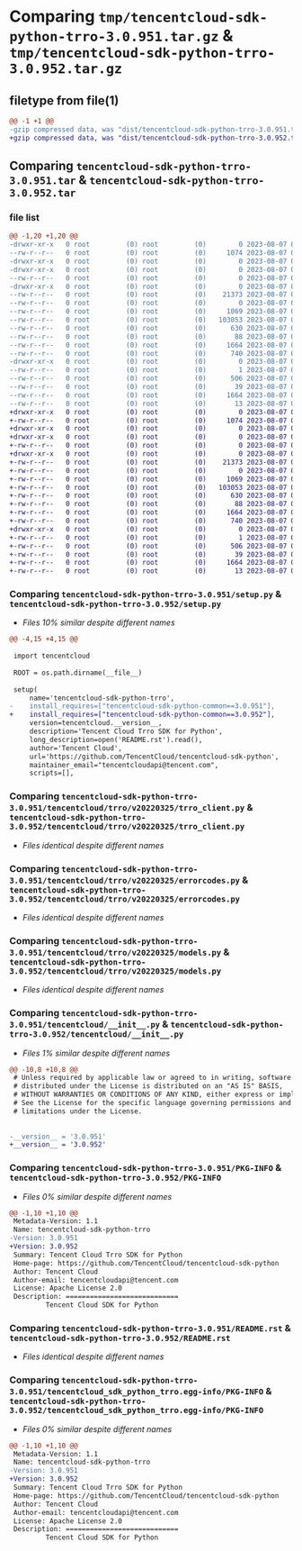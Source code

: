 # Comparing `tmp/tencentcloud-sdk-python-trro-3.0.951.tar.gz` & `tmp/tencentcloud-sdk-python-trro-3.0.952.tar.gz`

## filetype from file(1)

```diff
@@ -1 +1 @@
-gzip compressed data, was "dist/tencentcloud-sdk-python-trro-3.0.951.tar", last modified: Mon Aug  7 00:37:21 2023, max compression
+gzip compressed data, was "dist/tencentcloud-sdk-python-trro-3.0.952.tar", last modified: Mon Aug  7 09:05:40 2023, max compression
```

## Comparing `tencentcloud-sdk-python-trro-3.0.951.tar` & `tencentcloud-sdk-python-trro-3.0.952.tar`

### file list

```diff
@@ -1,20 +1,20 @@
-drwxr-xr-x   0 root         (0) root         (0)        0 2023-08-07 00:37:21.000000 tencentcloud-sdk-python-trro-3.0.951/
--rw-r--r--   0 root         (0) root         (0)     1074 2023-08-07 00:37:21.000000 tencentcloud-sdk-python-trro-3.0.951/setup.py
-drwxr-xr-x   0 root         (0) root         (0)        0 2023-08-07 00:37:21.000000 tencentcloud-sdk-python-trro-3.0.951/tencentcloud/
-drwxr-xr-x   0 root         (0) root         (0)        0 2023-08-07 00:37:21.000000 tencentcloud-sdk-python-trro-3.0.951/tencentcloud/trro/
--rw-r--r--   0 root         (0) root         (0)        0 2023-08-07 00:37:21.000000 tencentcloud-sdk-python-trro-3.0.951/tencentcloud/trro/__init__.py
-drwxr-xr-x   0 root         (0) root         (0)        0 2023-08-07 00:37:21.000000 tencentcloud-sdk-python-trro-3.0.951/tencentcloud/trro/v20220325/
--rw-r--r--   0 root         (0) root         (0)    21373 2023-08-07 00:37:21.000000 tencentcloud-sdk-python-trro-3.0.951/tencentcloud/trro/v20220325/trro_client.py
--rw-r--r--   0 root         (0) root         (0)        0 2023-08-07 00:37:21.000000 tencentcloud-sdk-python-trro-3.0.951/tencentcloud/trro/v20220325/__init__.py
--rw-r--r--   0 root         (0) root         (0)     1069 2023-08-07 00:37:21.000000 tencentcloud-sdk-python-trro-3.0.951/tencentcloud/trro/v20220325/errorcodes.py
--rw-r--r--   0 root         (0) root         (0)   103053 2023-08-07 00:37:21.000000 tencentcloud-sdk-python-trro-3.0.951/tencentcloud/trro/v20220325/models.py
--rw-r--r--   0 root         (0) root         (0)      630 2023-08-07 00:37:21.000000 tencentcloud-sdk-python-trro-3.0.951/tencentcloud/__init__.py
--rw-r--r--   0 root         (0) root         (0)       88 2023-08-07 00:37:21.000000 tencentcloud-sdk-python-trro-3.0.951/setup.cfg
--rw-r--r--   0 root         (0) root         (0)     1664 2023-08-07 00:37:21.000000 tencentcloud-sdk-python-trro-3.0.951/PKG-INFO
--rw-r--r--   0 root         (0) root         (0)      740 2023-08-07 00:37:21.000000 tencentcloud-sdk-python-trro-3.0.951/README.rst
-drwxr-xr-x   0 root         (0) root         (0)        0 2023-08-07 00:37:21.000000 tencentcloud-sdk-python-trro-3.0.951/tencentcloud_sdk_python_trro.egg-info/
--rw-r--r--   0 root         (0) root         (0)        1 2023-08-07 00:37:21.000000 tencentcloud-sdk-python-trro-3.0.951/tencentcloud_sdk_python_trro.egg-info/dependency_links.txt
--rw-r--r--   0 root         (0) root         (0)      506 2023-08-07 00:37:21.000000 tencentcloud-sdk-python-trro-3.0.951/tencentcloud_sdk_python_trro.egg-info/SOURCES.txt
--rw-r--r--   0 root         (0) root         (0)       39 2023-08-07 00:37:21.000000 tencentcloud-sdk-python-trro-3.0.951/tencentcloud_sdk_python_trro.egg-info/requires.txt
--rw-r--r--   0 root         (0) root         (0)     1664 2023-08-07 00:37:21.000000 tencentcloud-sdk-python-trro-3.0.951/tencentcloud_sdk_python_trro.egg-info/PKG-INFO
--rw-r--r--   0 root         (0) root         (0)       13 2023-08-07 00:37:21.000000 tencentcloud-sdk-python-trro-3.0.951/tencentcloud_sdk_python_trro.egg-info/top_level.txt
+drwxr-xr-x   0 root         (0) root         (0)        0 2023-08-07 09:05:40.000000 tencentcloud-sdk-python-trro-3.0.952/
+-rw-r--r--   0 root         (0) root         (0)     1074 2023-08-07 09:05:40.000000 tencentcloud-sdk-python-trro-3.0.952/setup.py
+drwxr-xr-x   0 root         (0) root         (0)        0 2023-08-07 09:05:40.000000 tencentcloud-sdk-python-trro-3.0.952/tencentcloud/
+drwxr-xr-x   0 root         (0) root         (0)        0 2023-08-07 09:05:40.000000 tencentcloud-sdk-python-trro-3.0.952/tencentcloud/trro/
+-rw-r--r--   0 root         (0) root         (0)        0 2023-08-07 09:05:40.000000 tencentcloud-sdk-python-trro-3.0.952/tencentcloud/trro/__init__.py
+drwxr-xr-x   0 root         (0) root         (0)        0 2023-08-07 09:05:40.000000 tencentcloud-sdk-python-trro-3.0.952/tencentcloud/trro/v20220325/
+-rw-r--r--   0 root         (0) root         (0)    21373 2023-08-07 09:05:40.000000 tencentcloud-sdk-python-trro-3.0.952/tencentcloud/trro/v20220325/trro_client.py
+-rw-r--r--   0 root         (0) root         (0)        0 2023-08-07 09:05:40.000000 tencentcloud-sdk-python-trro-3.0.952/tencentcloud/trro/v20220325/__init__.py
+-rw-r--r--   0 root         (0) root         (0)     1069 2023-08-07 09:05:40.000000 tencentcloud-sdk-python-trro-3.0.952/tencentcloud/trro/v20220325/errorcodes.py
+-rw-r--r--   0 root         (0) root         (0)   103053 2023-08-07 09:05:40.000000 tencentcloud-sdk-python-trro-3.0.952/tencentcloud/trro/v20220325/models.py
+-rw-r--r--   0 root         (0) root         (0)      630 2023-08-07 09:05:40.000000 tencentcloud-sdk-python-trro-3.0.952/tencentcloud/__init__.py
+-rw-r--r--   0 root         (0) root         (0)       88 2023-08-07 09:05:40.000000 tencentcloud-sdk-python-trro-3.0.952/setup.cfg
+-rw-r--r--   0 root         (0) root         (0)     1664 2023-08-07 09:05:40.000000 tencentcloud-sdk-python-trro-3.0.952/PKG-INFO
+-rw-r--r--   0 root         (0) root         (0)      740 2023-08-07 09:05:40.000000 tencentcloud-sdk-python-trro-3.0.952/README.rst
+drwxr-xr-x   0 root         (0) root         (0)        0 2023-08-07 09:05:40.000000 tencentcloud-sdk-python-trro-3.0.952/tencentcloud_sdk_python_trro.egg-info/
+-rw-r--r--   0 root         (0) root         (0)        1 2023-08-07 09:05:40.000000 tencentcloud-sdk-python-trro-3.0.952/tencentcloud_sdk_python_trro.egg-info/dependency_links.txt
+-rw-r--r--   0 root         (0) root         (0)      506 2023-08-07 09:05:40.000000 tencentcloud-sdk-python-trro-3.0.952/tencentcloud_sdk_python_trro.egg-info/SOURCES.txt
+-rw-r--r--   0 root         (0) root         (0)       39 2023-08-07 09:05:40.000000 tencentcloud-sdk-python-trro-3.0.952/tencentcloud_sdk_python_trro.egg-info/requires.txt
+-rw-r--r--   0 root         (0) root         (0)     1664 2023-08-07 09:05:40.000000 tencentcloud-sdk-python-trro-3.0.952/tencentcloud_sdk_python_trro.egg-info/PKG-INFO
+-rw-r--r--   0 root         (0) root         (0)       13 2023-08-07 09:05:40.000000 tencentcloud-sdk-python-trro-3.0.952/tencentcloud_sdk_python_trro.egg-info/top_level.txt
```

### Comparing `tencentcloud-sdk-python-trro-3.0.951/setup.py` & `tencentcloud-sdk-python-trro-3.0.952/setup.py`

 * *Files 10% similar despite different names*

```diff
@@ -4,15 +4,15 @@
 
 import tencentcloud
 
 ROOT = os.path.dirname(__file__)
 
 setup(
     name='tencentcloud-sdk-python-trro',
-    install_requires=["tencentcloud-sdk-python-common==3.0.951"],
+    install_requires=["tencentcloud-sdk-python-common==3.0.952"],
     version=tencentcloud.__version__,
     description='Tencent Cloud Trro SDK for Python',
     long_description=open('README.rst').read(),
     author='Tencent Cloud',
     url='https://github.com/TencentCloud/tencentcloud-sdk-python',
     maintainer_email="tencentcloudapi@tencent.com",
     scripts=[],
```

### Comparing `tencentcloud-sdk-python-trro-3.0.951/tencentcloud/trro/v20220325/trro_client.py` & `tencentcloud-sdk-python-trro-3.0.952/tencentcloud/trro/v20220325/trro_client.py`

 * *Files identical despite different names*

### Comparing `tencentcloud-sdk-python-trro-3.0.951/tencentcloud/trro/v20220325/errorcodes.py` & `tencentcloud-sdk-python-trro-3.0.952/tencentcloud/trro/v20220325/errorcodes.py`

 * *Files identical despite different names*

### Comparing `tencentcloud-sdk-python-trro-3.0.951/tencentcloud/trro/v20220325/models.py` & `tencentcloud-sdk-python-trro-3.0.952/tencentcloud/trro/v20220325/models.py`

 * *Files identical despite different names*

### Comparing `tencentcloud-sdk-python-trro-3.0.951/tencentcloud/__init__.py` & `tencentcloud-sdk-python-trro-3.0.952/tencentcloud/__init__.py`

 * *Files 1% similar despite different names*

```diff
@@ -10,8 +10,8 @@
 # Unless required by applicable law or agreed to in writing, software
 # distributed under the License is distributed on an "AS IS" BASIS,
 # WITHOUT WARRANTIES OR CONDITIONS OF ANY KIND, either express or implied.
 # See the License for the specific language governing permissions and
 # limitations under the License.
 
 
-__version__ = '3.0.951'
+__version__ = '3.0.952'
```

### Comparing `tencentcloud-sdk-python-trro-3.0.951/PKG-INFO` & `tencentcloud-sdk-python-trro-3.0.952/PKG-INFO`

 * *Files 0% similar despite different names*

```diff
@@ -1,10 +1,10 @@
 Metadata-Version: 1.1
 Name: tencentcloud-sdk-python-trro
-Version: 3.0.951
+Version: 3.0.952
 Summary: Tencent Cloud Trro SDK for Python
 Home-page: https://github.com/TencentCloud/tencentcloud-sdk-python
 Author: Tencent Cloud
 Author-email: tencentcloudapi@tencent.com
 License: Apache License 2.0
 Description: ============================
         Tencent Cloud SDK for Python
```

### Comparing `tencentcloud-sdk-python-trro-3.0.951/README.rst` & `tencentcloud-sdk-python-trro-3.0.952/README.rst`

 * *Files identical despite different names*

### Comparing `tencentcloud-sdk-python-trro-3.0.951/tencentcloud_sdk_python_trro.egg-info/PKG-INFO` & `tencentcloud-sdk-python-trro-3.0.952/tencentcloud_sdk_python_trro.egg-info/PKG-INFO`

 * *Files 0% similar despite different names*

```diff
@@ -1,10 +1,10 @@
 Metadata-Version: 1.1
 Name: tencentcloud-sdk-python-trro
-Version: 3.0.951
+Version: 3.0.952
 Summary: Tencent Cloud Trro SDK for Python
 Home-page: https://github.com/TencentCloud/tencentcloud-sdk-python
 Author: Tencent Cloud
 Author-email: tencentcloudapi@tencent.com
 License: Apache License 2.0
 Description: ============================
         Tencent Cloud SDK for Python
```

